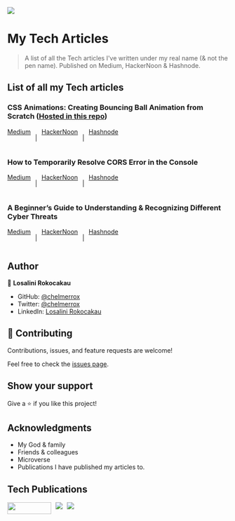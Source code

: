 ![](https://img.shields.io/badge/LR-Losalini%20Rokocakau%20|%20Remote%20Front%20End%20Developer%20&%20Technical%20Writer-ff69b4)

# My Tech Articles

> A list of all the Tech articles I've written under my real name (& not the pen name). Published on Medium, HackerNoon & Hashnode.

## List of all my Tech articles

### CSS Animations: Creating Bouncing Ball Animation from Scratch ([Hosted in this repo](https://github.com/chelmerrox/Animations-Article-Tutorial))

<div style="display: flex; justify-content: flex-start; column-gap: 10px;">
  <a href="https://medium.com/@l.rokocakau/css-animations-a-step-by-step-tutorial-guide-to-create-a-simple-bouncing-ball-animation-9c5deb1ea28d?sk=d4f4e74af7732f4cbca077134324474f">Medium</a>
  <p>|</p>
  <a href="https://hackernoon.com/css-animations-creating-bouncing-ball-animation-from-scratch-qe103tpm">
    HackerNoon
  </a>
  <p>|</p>
  <a href="https://losalini-rokocakau.hashnode.dev/css-animations-create-bouncing-ball-animation-from-scratch">
    Hashnode
  </a>
</div>

### How to Temporarily Resolve CORS Error in the Console

<div style="display: flex; justify-content: flex-start; column-gap: 10px;">
  <a href="https://medium.com/@losalini.rokocakau/a-basic-how-to-on-temporarily-resolving-cors-response-to-pre-flight-request-error-in-the-console-3513d230b5b4">
    Medium
  </a>
  <p>|</p>
  <a href="https://hackernoon.com/how-to-temporarily-resolve-cors-error-in-the-console">
    HackerNoon
  </a>
  <p>|</p>
  <a href="">
    Hashnode
  </a>
</div>

### A Beginner’s Guide to Understanding & Recognizing Different Cyber Threats

<div style="display: flex; justify-content: flex-start; column-gap: 10px;">
  <a href="https://medium.com/@losalini.rokocakau/a-beginners-guide-to-understanding-recognizing-different-cyber-threats-69572fe73ca1">
    Medium
  </a>
  <p>|</p>
  <a href="">
    HackerNoon
  </a>
  <p>|</p>
  <a href="">
    Hashnode
  </a>
</div>

## Author

👤 **Losalini Rokocakau**

- GitHub: [@chelmerrox](https://github.com/chelmerrox)
- Twitter: [@chelmerrox](https://twitter.com/chelmerrox)
- LinkedIn: [Losalini Rokocakau](https://linkedin.com/in/losalini-rokocakau)

## 🤝 Contributing

Contributions, issues, and feature requests are welcome!

Feel free to check the [issues page](https://github.com/chelmerrox/losalini-rokocakau-articles/issues).

## Show your support

Give a ⭐️ if you like this project!

## Acknowledgments

- My God & family
- Friends & colleagues
- Microverse
- Publications I have published my articles to.

## Tech Publications

<div style="display: flex; justify-content: flex-start; column-gap: 10px;">
  <a href="https://hackernoon.com/u/chelmerrox">
    <img src="https://img.shields.io/badge/HackerNoon-00FE00?style=for-the-badge&logo=Hacker Noon&logoColor=black&textColor=black" width="100" height="27" />
  </a>
  <a href="https://medium.com/@losalini.rokocakau">
    <img src="https://img.shields.io/badge/Medium-12100E?style=for-the-badge&logo=medium&logoColor=white"/>
  </a>
  <a href="https://losalini-rokocakau.hashnode.dev/">
    <img src="https://img.shields.io/badge/Hashnode-2962FF?style=for-the-badge&logo=hashnode&logoColor=white"/>
  </a>
    <!-- <img src="https://img.shields.io/badge/IH-Indie%20Hackers%20-orange"/> -->
</div>

